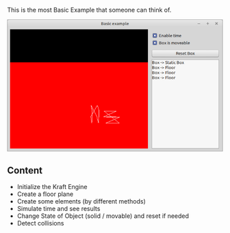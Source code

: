 This is the most Basic Example that someone can think of.

![](preview.png)

## Content
- Initialize the Kraft Engine
- Create a floor plane
- Create some elements (by different methods)
- Simulate time and see results
- Change State of Object (solid / movable) and reset if needed
- Detect collisions
